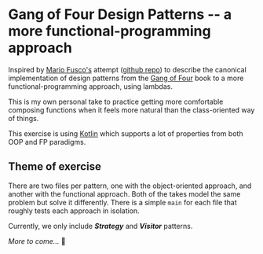 # Gang of Four Design Patterns -- a more functional-programming approach

Inspired by [Mario Fusco's](https://twitter.com/mariofusco) attempt
([github repo](https://github.com/mariofusco/from-gof-to-lambda))
to describe the canonical implementation of design patterns from the
[Gang of Four](https://en.wikipedia.org/wiki/Design_Patterns) book to 
a more functional-programming approach, using lambdas.

This is my own personal take to practice getting more comfortable composing
functions when it feels more natural than the class-oriented way of things.

This exercise is using [Kotlin](https://kotlinlang.org/) which supports a lot
of properties from both OOP and FP paradigms.

## Theme of exercise
There are two files per pattern, one with the object-oriented approach,
and another with the functional approach. Both of the takes model 
the same problem but solve it differently. There is a simple `main`
for each file that roughly tests each approach in isolation.

Currently, we only include  **_Strategy_** and **_Visitor_** patterns.

_More to come..._ :slightly_smiling_face:

